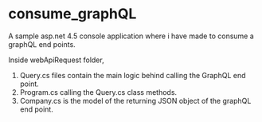 # consume_graphQL
A sample asp.net 4.5 console application where i have made to consume a graphQL end points.

Inside webApiRequest folder,
  1. Query.cs files contain the main logic behind calling the GraphQL end point.
  2. Program.cs calling the Query.cs class methods.
  3. Company.cs is the model of the returning JSON object of the graphQL end point.
